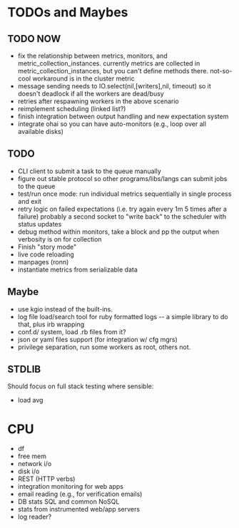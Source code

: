 # TODOs and Maybes #

## TODO NOW ##
* fix the relationship between metrics, monitors, and metric\_collection\_instances.
  currently metrics are collected in metric\_collection\_instances, but you can't
  define methods there. not-so-cool workaround is in the cluster metric
* message sending needs to IO.select(nil,[writers],nil, timeout) so it doesn't
  deadlock if all the workers are dead/busy
* retries after respawning workers in the above scenario
* reimplement scheduling (linked list?)
* finish integration between output handling and new expectation system
* integrate ohai so you can have auto-monitors (e.g., loop over all available disks)

## TODO ##
* CLI client to submit a task to the queue manually
* figure out stable protocol so other programs/libs/langs can submit jobs to the queue
* test/run once mode: run individual metrics sequentially in single process and exit
* retry logic on failed expectations (i.e. try again every 1m 5 times after a failure)
  probably a second socket to "write back" to the scheduler with status updates
* debug method within monitors, take a block and pp the output when verbosity is on for collection
* Finish "story mode"
* live code reloading
* manpages (ronn)
* instantiate metrics from serializable data

## Maybe ##
* use kgio instead of the built-ins.
* log file load/search tool for ruby formatted logs -- a simple library to do that, plus irb wrapping
* conf.d/ system, load .rb files from it?
* json or yaml files support (for integration w/ cfg mgrs)
* privilege separation, run some workers as root, others not.
 
## STDLIB ##
Should focus on full stack testing where sensible:

* load avg
# CPU
* df
* free mem
* network i/o
* disk i/o
* REST (HTTP verbs)
* integration monitoring for web apps
* email reading (e.g., for verification emails)
* DB stats SQL and common NoSQL
* stats from instrumented web/app servers
* log reader?
